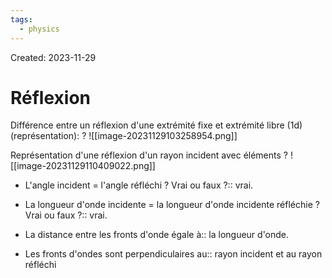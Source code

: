 ```yaml
---
tags:
  - physics
---
```

Created: 2023-11-29

# Réflexion

Différence entre un réflexion d'une extrémité fixe et extrémité libre (1d) (représentation):
?
![[image-20231129103258954.png]]
<!--SR:!2024-08-22,149,230-->


Représentation d'une réflexion d'un rayon incident avec éléments
?
![[image-20231129110409022.png]]
<!--SR:!2024-04-15,32,230-->


- L'angle incident = l'angle réfléchi ? Vrai ou faux ?:: vrai.
<!--SR:!2024-10-09,204,270-->
- La longueur d'onde incidente = la longueur d'onde incidente réfléchie ? Vrai ou faux ?:: vrai.
<!--SR:!2024-06-02,112,250-->
- La distance entre les fronts d'onde égale à:: la longueur d'onde.
<!--SR:!2024-06-25,127,250-->
- Les fronts d'ondes sont perpendiculaires au:: rayon incident et au rayon réfléchi
<!--SR:!2024-06-13,119,250-->

